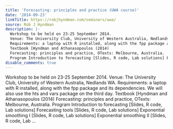 ```yaml
---
title: 'Forecasting: principles and practice (UWA course)'
date: '2014-09-23'
linkTitle: https://robjhyndman.com/seminars/uwa/
source: Rob J Hyndman
description: |-
  Workshop to be held on 23-25 September 2014.
  Venue: The University Club, University of Western Australia, Nedlands WA.
  Requirements: a laptop with R installed, along with the fpp package and its dependencies. We will also use the hts and vars package on the third day.
  Textbook [Hyndman and Athanasopoulos (2014)
  Forecasting: principles and practice, OTexts: Melbourne, Australia.
  Program Introduction to forecasting [Slides, R code, Lab solutions] Forecasting tools [Slides, R code, Lab solutions] Exponential smoothing I [Slides, R code, Lab solutions] Exponential smoothing II [Slides, R code, Lab ...
disable_comments: true
---
```

Workshop to be held on 23-25 September 2014.
Venue: The University Club, University of Western Australia, Nedlands WA.
Requirements: a laptop with R installed, along with the fpp package and its dependencies. We will also use the hts and vars package on the third day.
Textbook [Hyndman and Athanasopoulos (2014)
Forecasting: principles and practice, OTexts: Melbourne, Australia.
Program Introduction to forecasting [Slides, R code, Lab solutions] Forecasting tools [Slides, R code, Lab solutions] Exponential smoothing I [Slides, R code, Lab solutions] Exponential smoothing II [Slides, R code, Lab ...
